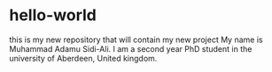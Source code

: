 # hello-world
this is my new repository that will contain my new project
My name is Muhammad Adamu Sidi-Ali. I am a second year PhD student in the university of Aberdeen, United kingdom.
